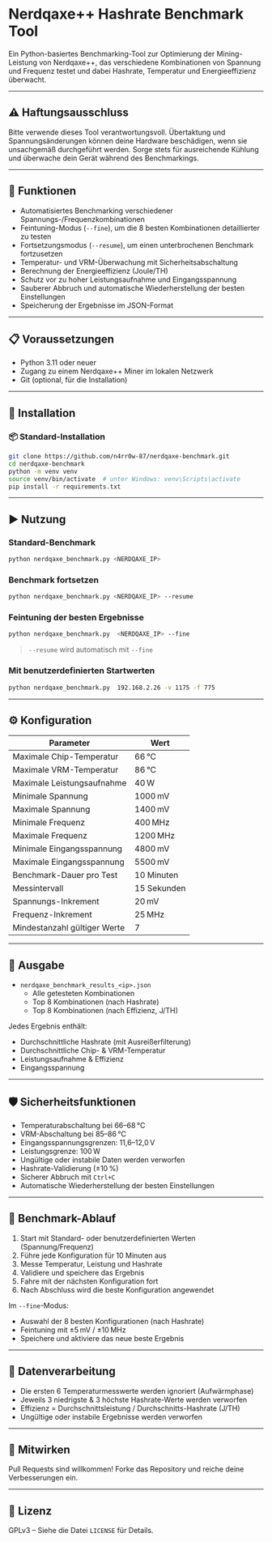# Nerdqaxe++ Hashrate Benchmark Tool

Ein Python-basiertes Benchmarking-Tool zur Optimierung der Mining-Leistung von Nerdqaxe++, das verschiedene Kombinationen von Spannung und Frequenz testet und dabei Hashrate, Temperatur und Energieeffizienz überwacht.

---

## ⚠️ Haftungsausschluss

Bitte verwende dieses Tool verantwortungsvoll. Übertaktung und Spannungsänderungen können deine Hardware beschädigen, wenn sie unsachgemäß durchgeführt werden. Sorge stets für ausreichende Kühlung und überwache dein Gerät während des Benchmarkings.

---

## 🚀 Funktionen

- Automatisiertes Benchmarking verschiedener Spannungs-/Frequenzkombinationen
- Feintuning-Modus (`--fine`), um die 8 besten Kombinationen detaillierter zu testen
- Fortsetzungsmodus (`--resume`), um einen unterbrochenen Benchmark fortzusetzen
- Temperatur- und VRM-Überwachung mit Sicherheitsabschaltung
- Berechnung der Energieeffizienz (Joule/TH)
- Schutz vor zu hoher Leistungsaufnahme und Eingangsspannung
- Sauberer Abbruch und automatische Wiederherstellung der besten Einstellungen
- Speicherung der Ergebnisse im JSON-Format

---

## 📋 Voraussetzungen

- Python 3.11 oder neuer
- Zugang zu einem Nerdqaxe++ Miner im lokalen Netzwerk
- Git (optional, für die Installation)

---

## 🧪 Installation

### 📦 Standard-Installation

```bash
git clone https://github.com/n4rr0w-87/nerdqaxe-benchmark.git
cd nerdqaxe-benchmark
python -m venv venv
source venv/bin/activate  # unter Windows: venv\Scripts\activate
pip install -r requirements.txt
```

---

## ▶️ Nutzung

### Standard-Benchmark
```bash
python nerdqaxe_benchmark.py <NERDQAXE_IP>
```

### Benchmark fortsetzen
```bash
python nerdqaxe_benchmark.py <NERDQAXE_IP> --resume
```

### Feintuning der besten Ergebnisse
```bash
python nerdqaxe_benchmark.py  <NERDQAXE_IP> --fine
```
> `--resume` wird automatisch mit `--fine`

### Mit benutzerdefinierten Startwerten
```bash
python nerdqaxe_benchmark.py  192.168.2.26 -v 1175 -f 775
```

---

## ⚙️ Konfiguration

| Parameter                     | Wert           |
|------------------------------|----------------|
| Maximale Chip-Temperatur     | 66 °C          |
| Maximale VRM-Temperatur      | 86 °C          |
| Maximale Leistungsaufnahme   | 40 W           |
| Minimale Spannung            | 1000 mV        |
| Maximale Spannung            | 1400 mV        |
| Minimale Frequenz            | 400 MHz        |
| Maximale Frequenz            | 1200 MHz       |
| Minimale Eingangsspannung    | 4800 mV        |
| Maximale Eingangsspannung    | 5500 mV        |
| Benchmark-Dauer pro Test     | 10 Minuten     |
| Messintervall                | 15 Sekunden    |
| Spannungs-Inkrement          | 20 mV          |
| Frequenz-Inkrement           | 25 MHz         |
| Mindestanzahl gültiger Werte | 7              |

---

## 💾 Ausgabe

- `nerdqaxe_benchmark_results_<ip>.json`
  - Alle getesteten Kombinationen
  - Top 8 Kombinationen (nach Hashrate)
  - Top 8 Kombinationen (nach Effizienz, J/TH)

Jedes Ergebnis enthält:
- Durchschnittliche Hashrate (mit Ausreißerfilterung)
- Durchschnittliche Chip- & VRM-Temperatur
- Leistungsaufnahme & Effizienz
- Eingangsspannung

---

## 🛡️ Sicherheitsfunktionen

- Temperaturabschaltung bei 66–68 °C
- VRM-Abschaltung bei 85–86 °C
- Eingangs­spannungsgrenzen: 11,6–12,0 V
- Leistungsgrenze: 100 W
- Ungültige oder instabile Daten werden verworfen
- Hashrate-Validierung (±10 %)
- Sicherer Abbruch mit `Ctrl+C`
- Automatische Wiederherstellung der besten Einstellungen

---

## 🔄 Benchmark-Ablauf

1. Start mit Standard- oder benutzerdefinierten Werten (Spannung/Frequenz)
2. Führe jede Konfiguration für 10 Minuten aus
3. Messe Temperatur, Leistung und Hashrate
4. Validiere und speichere das Ergebnis
5. Fahre mit der nächsten Konfiguration fort
6. Nach Abschluss wird die beste Konfiguration angewendet

Im `--fine`-Modus:
- Auswahl der 8 besten Konfigurationen (nach Hashrate)
- Feintuning mit ±5 mV / ±10 MHz
- Speichere und aktiviere das neue beste Ergebnis

---

## 🧠 Datenverarbeitung

- Die ersten 6 Temperaturmesswerte werden ignoriert (Aufwärmphase)
- Jeweils 3 niedrigste & 3 höchste Hashrate-Werte werden verworfen
- Effizienz = Durchschnittsleistung / Durchschnitts-Hashrate (J/TH)
- Ungültige oder instabile Ergebnisse werden verworfen

---

## 🤝 Mitwirken

Pull Requests sind willkommen! Forke das Repository und reiche deine Verbesserungen ein.

---

## 📄 Lizenz

GPLv3 – Siehe die Datei `LICENSE` für Details.
